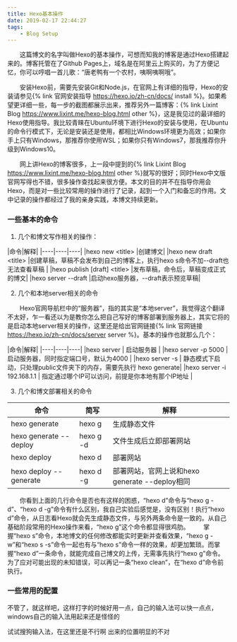 ```yaml
---
title: Hexo基本操作
date: 2019-02-17 22:44:27
tags: 
    - Blog Setup
---
```


&emsp;&emsp;这篇博文的名字叫做Hexo的基本操作，可想而知我的博客是通过Hexo搭建起来的。博客托管在了Github Pages上，域名是在阿里云上购买的，为了方便记忆，你可以哼唱一首儿歌：“唐老鸭有一个农村，咦啊咦啊哦”。

&emsp;&emsp;安装Hexo前，需要先安装Git和Node.js，在官网上有详细的指导，Hexo的安装请参见{% link 官网安装指导 https://hexo.io/zh-cn/docs/ install %}。如果希望更详细一些，每一步的截图都展示出来，推荐另外一篇博客：{% link Lixint Blog https://www.lixint.me/hexo-blog.html other %}，这是我见过的最详细的Hexo使用指导。我比较青睐在Ubuntu环境下进行Hexo的安装与使用，在Ubuntu的命令行模式下，无论是安装还是使用，都相比Windows环境更为高效；如果你手上只有Windows，那推荐你使用WSL；如果你只有Windows7，那我推荐你升级到Windows10。

&emsp;&emsp;网上讲Hexo的博客很多，上一段中提到的{% link Lixint Blog https://www.lixint.me/hexo-blog.html  other %}就写的很好；同时Hexo中文版官网写得也不错，很多操作查找起来很方便。本文的目的并不在指导你用会Hexo，而是对一些比较常用的操作进行了记录，起到一个入门和备忘的作用。文中记录的操作都经过了我的亲身实践，本博文持续更新。

### 一些基本的命令

1. 几个和博文写作相关的操作：

|命令|解释|
|----|----|----|
|hexo new <title\> |创建博文|
|hexo new draft <title\> |创建草稿，草稿不会发布到自己的博客上，执行hexo s命令不加-\-draft也无法查看草稿 |
|hexo publish [draft] <title\> |发布草稿，命令后，草稿变成正式的博文| 
|hexo server -\-draft |启动hexo服务器，-\-draft表示预览草稿|

2. 几个和本地server相关的命令

&emsp;&emsp;Hexo官网导航栏中的“服务器”，指的其实是“本地server”，我觉得这个翻译不太好，乍一看还以为是教你怎么把自己写好的博客部署到服务器上，其实它将的是启动本地server相关的操作，这里还是给出官网链接{% link 官网链接 https://hexo.io/zh-cn/docs/server server %}。基本的操作也就那么几个：

|命令|解释|
|----|----|----|
|hexo server | 启动服务器 |
|hexo server -p 5000 | 启动服务器，同时指定端口号，默认为4000 | 
|hexo server -s | 静态模式下启动，只处理public文件夹下的内存，需要先执行 hexo generate|
|hexo server -i 192.168.1.1 | 指定通过哪个IP可以访问，前提是你本地有那个IP地址 |

3. 几个和博文部署相关的命令

|命令|简写|解释|
|----|----|----|
|hexo generate | hexo g | 生成静态文件 |
|hexo generate -\-deploy | hexo g -d | 文件生成后立即部署网站 | 
|hexo deploy | hexo d | 部署网站 |
|hexo deploy -\-generate | hexo d -g | 部署网站，官网上说和hexo generate -\-deploy相同 | 

&emsp;&emsp;你看到上面的几行命令是否也有这样的困惑，“hexo d”命令与“hexo g -d”、“hexo d -g”命令有什么区别，我自己实验后感觉是，没有区别！执行“hexo d”命令，从日志看Hexo就会先生成静态文件，与另外两条命令是一致的。从自己基础阶段常用的Hexo操作来看，“hexo g”这个命令都显得很鸡肋。
&emsp;&emsp;掌握“hexo s”命令，本地博文的任何修改都能实时更新并查看效果，“hexo g -w”和“hexo s -s”命令一起也有与“hexo s”命令一样的效果，却更加繁琐。而掌握“hexo d”一条命令，就能完成自己博文的上传，无需事先执行“hexo g”命令。为了应对可能出现的未知错误，可以再记一条“hexo clean”，在“hexo d”命令前执行。

### 一些常用的配置

不管了，就这样吧，这样打字的时候好用一点，自己的输入法可以快一点点，windows自己的输入法用起来还是怪怪的

试试搜狗输入法，在这里还是不行啊
出来的位置明显的不对
